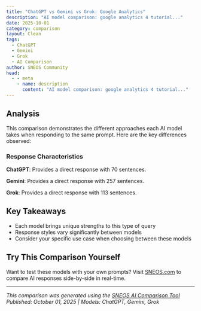 ```yaml
---
title: "ChatGPT vs Gemini vs Grok: Google Analytics"
description: "AI model comparison: google analytics 4 tutorial..."
date: 2025-10-01
category: comparison
layout: Clean
tags:
  - ChatGPT
  - Gemini
  - Grok
  - AI Comparison
author: SNEOS Community
head:
  - - meta
    - name: description
      content: "AI model comparison: google analytics 4 tutorial..."
---
```


<ChatComparison
  title="ChatGPT vs Gemini vs Grok: Google Analytics"
  prompt="google analytics 4 tutorial"
  :responses='{
    "ChatGPT": "Sure! Here\u2019s a basic tutorial to get you started with **Google Analytics 4 (GA4)**:\n\n---\n\n## Google Analytics 4 Tutorial\n\n### What is Google Analytics 4?\nGoogle Analytics 4 is the latest version of Google Analytics that helps you measure traffic and engagement across your websites and apps. It uses event-based tracking, offering more flexible and detailed insights compared to Universal Analytics.\n\n---\n\n### Step 1: Set Up a GA4 Property\n\n1. **Create a Google Analytics account** if you don\u2019t have one:  \n   Go to [analytics.google.com](https://analytics.google.com) and sign in with your Google account.\n\n2. **Create a Property:**\n   - Click **Admin** (gear icon at the bottom left).\n   - Under **Account**, select your account or create a new one.\n   - Under **Property**, click **Create Property**.\n   - Enter your property name, select your time zone and currency.\n   - Select **GA4** property type.\n   - Click **Next** and fill in business details.\n   - Finish setup.\n\n---\n\n### Step 2: Add GA4 Tracking Code to Your Website\n\n1. After property creation, you\u2019ll see the **Data Streams** page.\n2. Click **Add stream** \u003E **Web**.\n3. Enter your website URL and stream name.\n4. Click **Create stream**.\n5. On the stream details page, you will see the **Measurement ID** (starts with G-XXXXXXXX).\n6. Add the following tag to your website\u2019s \u0060\u003Chead\u003E\u0060 section (replace G-XXXXXXXX with your Measurement ID):\n\n\u0060\u0060\u0060html\n\u003C!-- Global site tag (gtag.js) - Google Analytics --\u003E\n\u003Cscript async src=\u0022https://www.googletagmanager.com/gtag/js?id=G-XXXXXXXX\u0022\u003E\u003C/script\u003E\n\u003Cscript\u003E\n  window.dataLayer = window.dataLayer || [];\n  function gtag(){dataLayer.push(arguments);}\n  gtag(\u0027js\u0027, new Date());\n  gtag(\u0027config\u0027, \u0027G-XXXXXXXX\u0027);\n\u003C/script\u003E\n\u0060\u0060\u0060\n\nIf you\u2019re using a CMS like WordPress, you can use plugins like **Site Kit by Google** or manually add the tag to header.php.\n\n---\n\n### Step 3: Understand the GA4 Interface\n\n- **Home:** Overview of key metrics like users, engagement, revenue, etc.\n- **Reports:** Standard reports covering lifecycle (acquisition, engagement, monetization, retention).\n- **Explore:** Custom exploration reports for deeper analysis.\n- **Configure:** Define events, conversions, audiences.\n\n---\n\n### Step 4: Track Events\n\nGA4 automatically tracks some events (page views, scrolls, outbound clicks) if you enable **Enhanced Measurement** in your data stream settings.\n\nYou can also create custom events via:\n\n- **Google Tag Manager (GTM)**: To deploy custom events without code changes.\n- **gtag.js**: Sending events manually:\n\n\u0060\u0060\u0060javascript\ngtag(\u0027event\u0027, \u0027purchase\u0027, {\n  currency: \u0027USD\u0027,\n  value: 30.00\n});\n\u0060\u0060\u0060\n\n---\n\n### Step 5: Set Up Conversions\n\nTo mark important events as conversions:\n\n1. Go to **Configure \u003E Events**.\n2. Find the event you want to mark as a conversion or create a new one.\n3. Toggle the switch **Mark as conversion**.\n\nConversions help you track business goals like sign-ups, purchases, or leads.\n\n---\n\n### Step 6: Link GA4 to Google Ads (Optional)\n\n1. Go to **Admin \u003E Product Links \u003E Google Ads Links**.\n2. Follow the steps to link your accounts.\n3. This helps share audiences and conversions for advertising.\n\n---\n\n### Step 7: Use Audiences and User Properties\n\n- Create audiences for remarketing or analysis.\n- Define user properties to segment users by attributes like membership status.\n\n---\n\n### Additional Resources\n\n- [Official Google Analytics 4 Help Center](https://support.google.com/analytics/topic/9742674)\n- [Google Analytics Academy \u2013 GA4 Course](https://analytics.google.com/analytics/academy/course/6)\n- [GA4 Setup Guide by Google](https://support.google.com/analytics/answer/10089681)\n\n---\n\nIf you want, I can provide instructions on **specific features** of GA4 or help with **setting up GA4 on your specific platform**. Just let me know!",
    "Gemini": "Okay, let\u0027s break down Google Analytics 4 (GA4). This tutorial will cover the basics, setup, key features, and how to get the most out of it.\n\n**What is Google Analytics 4 (GA4)?**\n\nGA4 is the latest version of Google Analytics. It\u0027s a major departure from Universal Analytics (UA), which stopped processing new data on July 1, 2023. GA4 is designed to:\n\n*   **Focus on user engagement:**  It tracks events and user interactions across your website and app (if you have one) in a unified way.\n*   **Provide cross-platform tracking:**  Allows you to get a holistic view of the customer journey if they interact with your business across both a website and app.\n*   **Use machine learning for insights:** It leverages AI to fill data gaps, predict user behavior, and provide automated insights.\n*   **Be privacy-centric:** Designed with privacy regulations in mind (like GDPR and CCPA), focusing on anonymization and data minimization.\n*   **Future-proof data collection:**  Less reliance on cookies and more focus on first-party data.\n\n**Why is GA4 Important?**\n\n*   **It\u0027s the future of Google Analytics.** Universal Analytics is gone, so GA4 is the only option for Google Analytics reporting.\n*   **Better User Understanding:** Offers deeper insights into user behavior and the customer journey.\n*   **Improved Measurement:** Addresses the challenges of tracking users across different devices and platforms in a cookieless world.\n*   **Actionable Insights:** AI-powered insights help you make data-driven decisions to improve your website and marketing efforts.\n\n**1. Setting Up GA4**\n\nThere are a few scenarios:\n\n*   **New Website/App (No Existing Analytics):**\n    1.  **Create a Google Analytics Account:** If you don\u0027t already have one, go to [https://analytics.google.com/](https://analytics.google.com/) and create a Google account or sign in with an existing one.\n    2.  **Create a GA4 Property:**\n        *   Click \u0022Start measuring.\u0022\n        *   Enter an Account Name (this is for organization, not your website name).\n        *   Configure Data Sharing Settings (review and select options as you see fit).\n        *   Click \u0022Next.\u0022\n        *   Enter a Property Name (e.g., \u0022My Website GA4\u0022).\n        *   Select your Reporting Time Zone and Currency.\n        *   Click \u0022Next.\u0022\n        *   Select your business category and size.\n        *   Click \u0022Create.\u0022\n    3.  **Choose a Data Stream:**\n        *   You\u0027ll be prompted to choose a platform: \u0022Web,\u0022 \u0022Android app,\u0022 or \u0022iOS app.\u0022 Choose \u0022Web\u0022 if it\u0027s for your website.  If you have an app, you\u0027ll need to configure those data streams separately.\n        *   Enter your Website URL (e.g., \u0060https://www.example.com\u0060).\n        *   Enter a Stream Name (e.g., \u0022My Website Web Stream\u0022).\n        *   Click \u0022Create stream.\u0022\n    4.  **Install the Google Tag:**\n        *   You\u0027ll be presented with instructions on how to install the Google Tag (gtag.js).  There are several options:\n            *   **Install with a website builder or CMS:**  Some website builders (e.g., Wix, Squarespace) have built-in integrations.  Follow their specific instructions.\n            *   **Install manually with the gtag.js code:**  Copy the provided code snippet and paste it into the \u0060\u003Chead\u003E\u0060 section of every page of your website, ideally right after the opening \u0060\u003Chead\u003E\u0060 tag.  This is the most reliable method for full control.\n            *   **Install with Google Tag Manager (GTM):**  This is the recommended method for more advanced users.  See the section below on using GTM.\n\n*   **Upgrading from Universal Analytics (UA):**\n    1.  **In your existing Universal Analytics account:** Go to the Admin section (gear icon at the bottom left).\n    2.  **Select your UA property.**\n    3.  **Click \u0022GA4 Setup Assistant\u0022** (first option in the Property column).\n    4.  **Click \u0022Get started.\u0022** This will guide you through creating a new GA4 property that is linked to your UA property.  You can choose to enable enhanced measurement.\n    5.  **Install the GA4 Tag:** Follow the same steps as above (for a new website) to install the GA4 tag on your website.  It\u0027s important to have *both* the UA and GA4 tags running in parallel for a period to collect data in both systems until UA stopped processing data. While UA has stopped processing data you still want the old tag on your website because that is where you configured your conversions/goals.\n\n**Using Google Tag Manager (GTM)**\n\nGoogle Tag Manager is a tag management system that allows you to easily add and manage various tracking codes (tags) on your website without directly editing the code.  It\u0027s highly recommended for GA4.\n\n1.  **Create a GTM Account and Container:** If you don\u0027t have one, go to [https://tagmanager.google.com/](https://tagmanager.google.com/) and create an account and a container for your website.\n2.  **Install the GTM Code:** GTM will provide two code snippets.  Place the first snippet in the \u0060\u003Chead\u003E\u0060 of your website and the second snippet immediately after the opening \u0060\u003Cbody\u003E\u0060 tag.\n3.  **Create a GA4 Configuration Tag:**\n    *   In GTM, click \u0022Tags\u0022 \u003E \u0022New.\u0022\n    *   Choose \u0022Google Analytics: GA4 Configuration\u0022 as the tag type.\n    *   Enter your GA4 Measurement ID (found in your GA4 property under Data Streams \u003E Web Stream \u003E Measurement ID).\n    *   Under \u0022Triggering,\u0022 select the \u0022All Pages\u0022 trigger.\n    *   Name the tag (e.g., \u0022GA4 Configuration Tag\u0022) and click \u0022Save.\u0022\n4.  **Preview and Publish:**  Click the \u0022Preview\u0022 button in GTM to test your setup.  If everything looks good, click \u0022Submit\u0022 to publish your changes.\n\n**2. Understanding the GA4 Interface**\n\nThe GA4 interface is different from UA. Here\u0027s a brief overview:\n\n*   **Left Navigation Menu:**\n    *   **Reports:**  This is where you\u0027ll find pre-built reports covering various aspects of your website performance.  It\u0027s highly customizable\n        *   **Overview:** A summary of key metrics.\n        *   **Realtime:** Shows activity on your site in real-time.\n        *   **Acquisition:**  Shows how users are finding your website (e.g., organic search, paid ads, referrals).\n        *   **Engagement:**  Shows how users are interacting with your website (e.g., page views, events, conversions).\n        *   **Monetization:** (If applicable) Shows revenue data for e-commerce or ad revenue.\n        *   **Demographics:**  Provides insights into the age, gender, and interests of your users.\n        *   **Tech:** Shows the browsers, devices, and operating systems your users are using.\n        *   **Life Cycle:** A group of reports including acquisition, engagement, monetization, and retention.\n        *   **User:** A group of reports including demographics and tech\n    *   **Explore:**  Allows you to create custom reports and analyses. This is where you can really dig into the data.\n    *   **Advertising:**  Integrates with Google Ads and provides insights into your advertising campaigns.\n    *   **Configure:** This is where you manage events, conversions, audiences, and custom definitions.\n    *   **Admin:** This is where you manage your account and property settings.\n\n**3. Key Concepts in GA4**\n\n*   **Events:**  The foundation of GA4. Everything is an event.  Page views, button clicks, form submissions, video plays \u2013 all tracked as events.  GA4 has some automatically collected events, enhanced measurement events, and you can create custom events.\n*   **Parameters:**  Additional information attached to events.  For example, a \u0060page_view\u0060 event might have parameters like \u0060page_title\u0060 and \u0060page_location\u0060.  These parameters allow you to segment and analyze your data more deeply.\n*   **User Properties:** Attributes about your users, such as their language, country, or membership status.  You can set these using the gtag.js code or GTM.\n*   **Conversions (formerly Goals):**  Important actions you want users to take on your website, such as making a purchase, submitting a form, or signing up for a newsletter.  You mark specific events as conversions in GA4.\n*   **Audiences:**  Groups of users who share specific characteristics. You can create audiences based on demographics, behavior, or other criteria.  These can then be used for retargeting in Google Ads or for analyzing user behavior within GA4.\n*   **Data Streams:** The source of data for your GA4 property.  You\u0027ll have a separate data stream for your website and each app (if you have them).\n\n**4. Tracking Important Events and Conversions**\n\nGA4 automatically collects some events (e.g., \u0060page_view\u0060, \u0060first_visit\u0060, \u0060session_start\u0060). Enhanced Measurement events can be enabled in the admin panel with no additional code. However, to track custom events or specific actions, you need to configure them.  Here\u0027s how:\n\n*   **Using gtag.js:**\n\n    \u0060\u0060\u0060javascript\n    // Example: Tracking a button click\n    document.getElementById(\u0022myButton\u0022).addEventListener(\u0022click\u0022, function() {\n      gtag(\u0027event\u0027, \u0027button_click\u0027, {\n        \u0027button_label\u0027: \u0027Submit Form\u0027,\n        \u0027page_location\u0027: window.location.href\n      });\n    });\n    \u0060\u0060\u0060\n\n*   **Using Google Tag Manager:**\n\n    1.  **Create a New Tag:**  In GTM, click \u0022Tags\u0022 \u003E \u0022New.\u0022\n    2.  **Choose \u0022Google Analytics: GA4 Event\u0022 as the tag type.**\n    3.  **Enter the Event Name:**  This is the name you\u0027ll use to identify the event in GA4 (e.g., \u0060button_click\u0060).\n    4.  **Add Event Parameters:**  Under \u0022Event Parameters,\u0022 add any additional information you want to track with the event (e.g., \u0060button_label\u0060, \u0060page_location\u0060).  You can use variables in GTM to dynamically capture values.\n    5.  **Set a Trigger:**  Choose the trigger that will fire the tag when the event occurs (e.g., a click on a specific button).  GTM offers various trigger types.\n    6.  **Save and Publish:**  Save the tag and publish your changes.\n\n*   **Marking Events as Conversions:**\n\n    1.  Go to the \u0022Configure\u0022 section in GA4.\n    2.  Click \u0022Conversions.\u0022\n    3.  Click \u0022New conversion event.\u0022\n    4.  Enter the exact event name you want to mark as a conversion (e.g., \u0060form_submission\u0060).\n    5.  Click \u0022Save.\u0022\n\n**Examples of Important Events to Track:**\n\n*   \u0060form_submission\u0060:  When a user submits a form.\n*   \u0060purchase\u0060:  When a user completes a purchase (for e-commerce sites).\n*   \u0060sign_up\u0060:  When a user creates an account.\n*   \u0060video_start\u0060, \u0060video_complete\u0060:  When a user starts or completes watching a video.\n*   \u0060download\u0060:  When a user downloads a file.\n*   \u0060button_click\u0060: Track clicks on specific buttons.\n*   \u0060scroll\u0060: Track when a user scrolls to the bottom of the page.\n\n**5. Creating Custom Reports with Exploration**\n\nGA4\u0027s Exploration feature allows you to create custom reports and analyses tailored to your specific needs.\n\n*   **Access Exploration:**  Click \u0022Explore\u0022 in the left navigation menu.\n*   **Choose a Template or Start Blank:**  You can start with a pre-built template (e.g., Free Form, Funnel Exploration, Path Exploration) or create a blank exploration.\n*   **Drag and Drop Dimensions and Metrics:**  The interface is drag-and-drop.  Select the dimensions (e.g., Device Category, Country, Page Title) and metrics (e.g., Events, Users, Conversions) you want to include in your report.\n*   **Configure the Report:**  Customize the report type (e.g., table, chart), add filters, and segments to refine your analysis.\n\n**Example: Creating a Report to See Which Pages Lead to Conversions**\n\n1.  **Start with a \u0022Path Exploration.\u0022**\n2.  **Start Node:** Select the conversion event you want to analyze (e.g., \u0060purchase\u0060).\n3.  **The path will show the steps before the event**\n\n**6. Linking GA4 to Google Ads**\n\nLinking GA4 to Google Ads allows you to:\n\n*   Import GA4 conversions into Google Ads for campaign optimization.\n*   Use GA4 audiences for retargeting in Google Ads.\n*   See Google Ads campaign data within GA4.\n\n**How to Link:**\n\n1.  **In GA4:** Go to Admin \u003E Property Settings \u003E Google Ads Linking.\n2.  **Select your Google Ads account.**\n3.  **Enable Personalized Advertising** and enable auto-tagging.\n4.  **Click \u0022Link.\u0022**\n\n**7. Tips and Best Practices**\n\n*   **Start Early:** The sooner you set up GA4, the more data you\u0027ll collect.  Even if you\u0027re still using UA, run GA4 in parallel.\n*   **Plan Your Events:**  Think carefully about the events you want to track and define them consistently.\n*   **Use Descriptive Event Names and Parameters:**  Make it easy to understand what each event and parameter represents.\n*   **Leverage Enhanced Measurement:**  Enable Enhanced Measurement to automatically track common events without additional coding.\n*   **Customize Your Reports:**  Use the Exploration feature to create custom reports that answer your specific questions.\n*   **Regularly Review Your Data:**  Don\u0027t just set it and forget it.  Regularly review your data to identify trends and insights.\n*   **Take Advantage of Machine Learning:**  GA4\u0027s machine learning capabilities can help you identify anomalies, predict user behavior, and fill data gaps.\n*   **Understand the Data Differences:** GA4 data will often differ from UA data due to the different data models and attribution methods.  Don\u0027t expect a one-to-one comparison.\n\n**8. Common GA4 Questions**\n\n*   **Why is my GA4 data different from my UA data?**  GA4 uses a different data model, different attribution methods, and different session handling than UA. These differences will result in variations in the data.\n*   **How do I track scroll depth in GA4?**  GA4 does not automatically track scroll depth. You\u0027ll need to implement a custom event using gtag.js or GTM.\n*   **How do I track outbound links in GA4?** GA4 will automatically track outbound links if enhanced measurement is enabled.\n*   **Can I still access my Universal Analytics data?** Yes, but only historical data.  UA stopped processing new data on July 1, 2023.  You can still access your historical UA data for a period, but it\u0027s important to export any data you want to keep long-term.\n*   **What is the difference between Events and Conversions?** Events are any interaction on your website or app. Conversions are specific events that you have marked as being valuable to your business (e.g., a purchase, a form submission).\n\n**Troubleshooting:**\n\n*   **No Data:** Double-check that your GA4 tag is installed correctly. Use the Realtime report to see if any events are being tracked.\n*   **Incorrect Data:** Verify that your events and parameters are configured correctly. Use the DebugView in GA4 to troubleshoot your setup.\n\nThis tutorial provides a solid foundation for getting started with GA4.  Experiment, explore the features, and don\u0027t be afraid to dive into the documentation. Google Analytics 4 is constantly evolving, so keep learning and adapting your approach. Good luck!\n",
    "Grok": "Google Analytics 4 (GA4) is the latest version of Google Analytics, replacing Universal Analytics (UA). GA4 offers a more flexible, event-based data model and focuses on cross-platform tracking, user privacy, and machine learning insights. Below is a step-by-step tutorial to help you get started with Google Analytics 4.\n\n---\n\n### **Tutorial: Getting Started with Google Analytics 4 (GA4)**\n\n#### **Step 1: Understand the Basics of GA4**\n- **Event-Based Tracking**: Unlike Universal Analytics, which relies on sessions and pageviews, GA4 tracks user interactions as events (e.g., page_view, click, purchase).\n- **User-Centric Data**: GA4 focuses on user behavior across devices and platforms with a unique User-ID.\n- **Privacy Features**: GA4 includes built-in IP anonymization and no reliance on cookies by default (though cookies are still used).\n- **Machine Learning**: GA4 provides predictive metrics and insights using Google\u0027s AI technology.\n\n#### **Step 2: Set Up a Google Analytics 4 Account**\n1. **Sign in to Google Analytics**:\n   - Go to [Google Analytics](https://analytics.google.com/).\n   - Sign in with your Google account.\n\n2. **Create a New GA4 Property**:\n   - If you\u2019re new to GA4, click on \u0022Admin\u0022 (gear icon) in the bottom-left corner.\n   - Under the \u0022Property\u0022 column, click \u0022Create Property.\u0022\n   - Select \u0022Web\u0022 (or \u0022App\u0022 if you\u2019re tracking a mobile app).\n   - Enter your website name, URL, industry category, and time zone.\n   - Click \u0022Create.\u0022\n\n3. **Set Up a Data Stream**:\n   - After creating the property, set up a data stream for your website or app.\n   - For a website, enter your site URL and stream name, then click \u0022Create Stream.\u0022\n   - GA4 will provide a **Measurement ID** (e.g., G-XXXXXXXXXX). Save this ID for later use.\n\n#### **Step 3: Install GA4 on Your Website**\n1. **Using Google Tag Manager (GTM) - Recommended**:\n   - Go to [Google Tag Manager](https://tagmanager.google.com/).\n   - Create or open your GTM container.\n   - Create a new tag, choose \u0022Google Analytics: GA4 Configuration.\u0022\n   - Enter your Measurement ID.\n   - Set the trigger to \u0022All Pages.\u0022\n   - Save and publish the container.\n   \n2. **Manual Code Installation**:\n   - If you\u2019re not using GTM, copy the GA4 tracking code snippet provided in the \u0022Data Stream\u0022 setup under \u0022Tagging Instructions.\u0022\n   - Paste this code into the \u0060\u003Chead\u003E\u0060 section of every page on your website.\n   - Example code:\n     \u0060\u0060\u0060html\n     \u003C!-- Global site tag (gtag.js) - Google Analytics --\u003E\n     \u003Cscript async src=\u0022https://www.googletagmanager.com/gtag/js?id=G-XXXXXXXXXX\u0022\u003E\u003C/script\u003E\n     \u003Cscript\u003E\n       window.dataLayer = window.dataLayer || [];\n       function gtag(){dataLayer.push(arguments);}\n       gtag(\u0027js\u0027, new Date());\n       gtag(\u0027config\u0027, \u0027G-XXXXXXXXXX\u0027);\n     \u003C/script\u003E\n     \u0060\u0060\u0060\n\n3. **Verify Installation**:\n   - Use the GA4 \u0022Realtime\u0022 report to check if data is being collected.\n   - Alternatively, use browser extensions like \u0022Google Tag Assistant\u0022 to confirm the tag is firing.\n\n#### **Step 4: Explore the GA4 Interface**\n- **Home**: Overview of key metrics and insights.\n- **Reports**: Pre-built reports for user acquisition, engagement, monetization, and retention.\n- **Explore**: Create custom reports and analyses using Exploration tools.\n- **Advertising**: Insights for ad performance (if linked with Google Ads).\n- **Admin**: Manage property settings, users, data streams, and events.\n\n#### **Step 5: Set Up Events in GA4**\nGA4 automatically tracks some events (like \u0060page_view\u0060, \u0060session_start\u0060), but you can configure custom events for specific interactions.\n\n1. **Modify Existing Events**:\n   - Go to Admin \u003E Events \u003E Modify Event.\n   - Alter parameters or conditions for automatically tracked events.\n\n2. **Create Custom Events**:\n   - Go to Admin \u003E Events \u003E Create Event.\n   - Define the event name and matching conditions (e.g., a button click with a specific ID).\n   - Save the event.\n\n3. **Mark Events as Conversions**:\n   - Go to Admin \u003E Conversions.\n   - Enable the toggle next to an event to mark it as a conversion (e.g., form submission, purchase).\n\n#### **Step 6: Link GA4 with Other Google Tools**\n- **Google Ads**: Link GA4 with Google Ads to track ad performance and conversions.\n  - Admin \u003E Product Links \u003E Google Ads Links \u003E Link.\n- **Google Search Console**: Connect to analyze organic search performance.\n  - Admin \u003E Product Links \u003E Search Console Links \u003E Link.\n- **BigQuery**: Export raw data to BigQuery for advanced analysis (available in GA4 free version).\n\n#### **Step 7: Analyze Data with GA4 Reports**\n- **Acquisition Reports**: Understand where users come from (e.g., organic, paid, referral).\n- **Engagement Reports**: Analyze user behavior (e.g., pages viewed, events triggered).\n- **Monetization Reports**: Track revenue and transactions (for e-commerce sites).\n- **Retention Reports**: Monitor how often users return to your site/app.\n\n#### **Step 8: Use Explorations for Custom Insights**\n- Go to \u0022Explore\u0022 in the left sidebar.\n- Choose a template (e.g., Free Form, Funnel Exploration, Path Analysis).\n- Customize dimensions, metrics, and filters to analyze specific user behaviors or journeys.\n\n#### **Step 9: Set Up Goals and E-Commerce Tracking (if applicable)**\n- **Goals**: Mark important events as conversions (already covered in Step 5).\n- **E-Commerce Tracking**:\n  - Enable \u0022Enhanced E-commerce\u0022 in the data stream settings.\n  - Use predefined e-commerce events like \u0060add_to_cart\u0060, \u0060begin_checkout\u0060, and \u0060purchase\u0060.\n  - Implement these events via GTM or custom code on your website.\n\n#### **Step 10: Leverage GA4 Features**\n- **Predictive Metrics**: Use AI-driven insights like \u0022Purchase Probability\u0022 to identify high-value users.\n- **Audiences**: Build custom audiences for remarketing in Google Ads.\n- **DebugView**: Debug events in real-time under Admin \u003E DebugView.\n\n#### **Additional Tips**\n- **Transition from Universal Analytics**: If you\u2019re migrating from UA, set up GA4 alongside UA (dual tagging) to collect data in both systems until UA sunsets (July 1, 2023, for standard properties).\n- **Learn More**: Use Google\u2019s free resources like [Google Analytics Help Center](https://support.google.com/analytics) and [Skillshop](https://skillshop.exceedlms.com/) for GA4 courses.\n- **Stay Updated**: GA4 is evolving, so check for new features and updates in the Google Analytics blog.\n\n---\n\n### **Common Challenges and Solutions**\n1. **Missing Data**: Ensure tags are firing correctly using DebugView or Google Tag Assistant.\n2. **Understanding Events**: Spend time learning the event structure; use Google\u2019s documentation for clarity.\n3. **Migration Issues**: Use Google\u2019s migration tools or consult a professional if migrating complex UA setups.\n\nThis tutorial provides a foundational understanding of GA4. Depending on your needs (e.g., e-commerce, app tracking), you may need to explore specific features in-depth. Let me know if you\u0027d like detailed guidance on a particular aspect of GA4!"
  }'
  published-date="19:43"
/>

## Analysis

This comparison demonstrates the different approaches each AI model takes when responding to the same prompt. Here are the key differences observed:

### Response Characteristics

**ChatGPT**: Provides a direct response with 70 sentences. 

**Gemini**: Provides a direct response with 257 sentences. 

**Grok**: Provides a direct response with 113 sentences. 

## Key Takeaways

- Each model brings unique strengths to this type of query
- Response styles vary significantly between models
- Consider your specific use case when choosing between these models

## Try This Comparison Yourself

Want to test these models with your own prompts? Visit [SNEOS.com](https://sneos.com) to compare AI responses side-by-side in real-time.

---

*This comparison was generated using the [SNEOS AI Comparison Tool](https://sneos.com)*
*Published: October 01, 2025 | Models: ChatGPT, Gemini, Grok*
